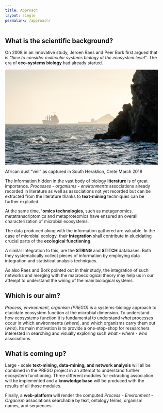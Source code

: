 ```yaml
---
title: Approach
layout: single
permalink: /approach/
---
```


## What is the scientific background?

On 2008 in an innovative study, Jeroen Raes and Peer Bork first argued that is *"time to consider molecular systems biology at the ecosystem level"*. The era of **eco-systems biology** had already started.



<p align="left">
  <img src="https://github.com/evangelospafilis/prego_web_site/blob/master/images/kaloi_limenes.png?raw=true" align="center" >
  <figcaption>African dust “veil” as captured in South Heraklion, Crete March 2018</figcaption>
</p>


The information hidden in the vast body of biology **literature** is of great importance. *Processes - organisms - environments* associations already recorded in literature as well as associations not yet recorded but can be extracted from the literature thanks to **text-mining** techniques can be further exploited. 

At the same time, **'omics technologies**, such as metagenomics, metatranscriptomics and metaproteomics have ensured an overall characterization of microbial ecosystems.

The data produced along with the information gathered are valuable. In the case of microbial ecology, their **integration** shall contribute in elucidating crucial parts of the **ecological functioning**. 

A similar integration to this, are the **STRING** and **STITCH** databases. 
Both they systematically collect pieces of information by employing data integration and statistical analysis techniques. 

As also Raes and Bork pointed out in their study, the integration of such networks and merging with the macroecological theory may help us in our attempt to understand the wiring of the main biological systems.



## Which is our aim?
*Process, environment, organism (PREGO)* is a systems-biology approach to elucidate ecosystem function at the microbial dimension. 
To understand how ecosystems function it is fundamental to understand *what* processes occur in which environments (*where*), and which organisms carry them out (*who*).
Its main motivation is to provide a one-stop-shop for researchers interested in searching and visually exploring such 
*what - where - who* associations.




## What is coming up?

Large - scale **text-mining, data-mining, and network analysis** will all be combined in the PREGO project in an attempt to understand further ecosystem functioning. Three different modules for extracting association will be implemented and a **knowledge base** will be produced with the results of all those modules. 
 
Finally,  a **web-platform** will render the computed *Process - Environment - Organism* associations searchable by text, ontology terms, organism names, and sequences. 
